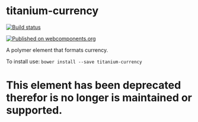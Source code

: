 # titanium-currency

[![Build status](https://ci.appveyor.com/api/projects/status/kpyq48m0oo3q4wwj?svg=true)](https://ci.appveyor.com/project/aarondrabeck/titanium-currency)

[![Published on webcomponents.org](https://img.shields.io/badge/webcomponents.org-published-blue.svg)](https://www.webcomponents.org/element/LssPolymerElements/titanium-currency)

A polymer element that formats currency.

To install use: `bower install --save titanium-currency`

# This element has been deprecated therefor is no longer is maintained or supported. 

